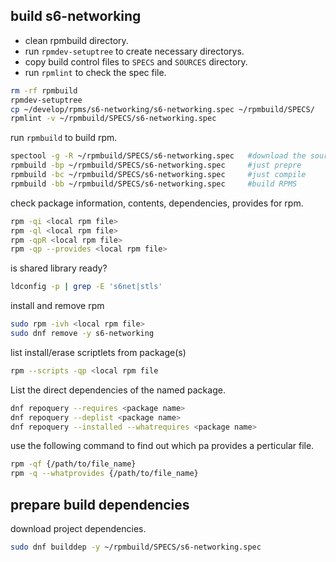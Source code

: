 
## build s6-networking

- clean rpmbuild directory.
- run `rpmdev-setuptree` to create necessary directorys.
- copy build control files to `SPECS` and `SOURCES` directory.
- run `rpmlint` to check the spec file.

```sh
rm -rf rpmbuild
rpmdev-setuptree
cp ~/develop/rpms/s6-networking/s6-networking.spec ~/rpmbuild/SPECS/
rpmlint -v ~/rpmbuild/SPECS/s6-networking.spec
```
run `rpmbuild` to build rpm.
```sh
spectool -g -R ~/rpmbuild/SPECS/s6-networking.spec   #download the source
rpmbuild -bp ~/rpmbuild/SPECS/s6-networking.spec     #just prepre
rpmbuild -bc ~/rpmbuild/SPECS/s6-networking.spec     #just compile
rpmbuild -bb ~/rpmbuild/SPECS/s6-networking.spec     #build RPMS
```
check package information, contents, dependencies, provides for rpm.
```sh
rpm -qi <local rpm file>
rpm -ql <local rpm file>
rpm -qpR <local rpm file>
rpm -qp --provides <local rpm file>
```
is shared library ready?
```sh
ldconfig -p | grep -E 's6net|stls'
```
install and remove rpm
```sh
sudo rpm -ivh <local rpm file>
sudo dnf remove -y s6-networking
```
list install/erase scriptlets from package(s)
```sh
rpm --scripts -qp <local rpm file
```
List the direct dependencies of the named package.
```sh
dnf repoquery --requires <package name>
dnf repoquery --deplist <package name>
dnf repoquery --installed --whatrequires <package name>
```
use the following command to find out which pa provides a perticular file.
```sh
rpm -qf {/path/to/file_name}
rpm -q --whatprovides {/path/to/file_name}
```
## prepare build dependencies
download project dependencies.

```sh
sudo dnf builddep -y ~/rpmbuild/SPECS/s6-networking.spec
```
